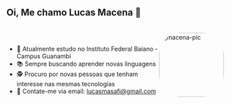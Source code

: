 ## Oi, Me chamo Lucas Macena 👻

<div style="display: inline_block"><br>
  <img align="right" alt="macena-pic" height="150" style="border-radius:50px;" src="https://octodex.github.com/images/baracktocat.jpg">
</div>

##
- 📖 Atualmente estudo no Instituto Federal Baiano - Campus Guanambi
- 📚 Sempre buscando aprender novas linguagens
- 🕵 Procuro por novas pessoas que tenham interesse nas mesmas tecnologias
- 💬 Contate-me via email: lucasmasafi@gmail.com


 
  



 
